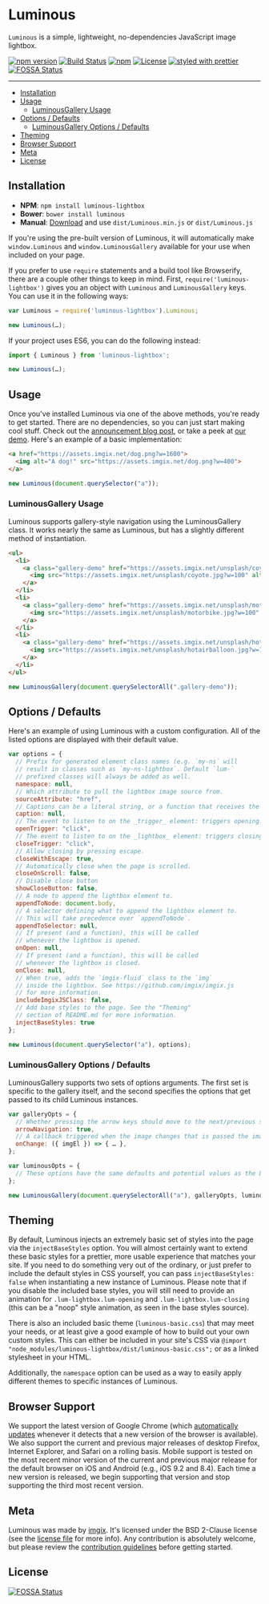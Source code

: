 # Luminous

`Luminous` is a simple, lightweight, no-dependencies JavaScript image lightbox.

[![npm version](https://img.shields.io/npm/v/luminous-lightbox.svg)](https://www.npmjs.com/package/luminous-lightbox)
[![Build Status](https://travis-ci.org/imgix/luminous.svg?branch=main)](https://travis-ci.org/imgix/luminous)
[![npm](https://img.shields.io/npm/dm/luminous-lightbox.svg)](https://www.npmjs.com/package/luminous-lightbox)
[![License](https://img.shields.io/github/license/imgix/luminous)](https://github.com/imgix/luminous/blob/main/LICENSE.md)
[![styled with prettier](https://img.shields.io/badge/styled_with-prettier-ff69b4.svg)](https://github.com/prettier/prettier)
[![FOSSA Status](https://app.fossa.com/api/projects/git%2Bgithub.com%2Fimgix%2Fluminous.svg?type=shield)](https://app.fossa.com/projects/git%2Bgithub.com%2Fimgix%2Fluminous?ref=badge_shield)

---

- [Installation](#installation)
- [Usage](#usage)
    * [LuminousGallery Usage](#luminousgallery-usage)
- [Options / Defaults](#options--defaults)
    * [LuminousGallery Options / Defaults](#luminousgallery-options--defaults)
- [Theming](#theming)
- [Browser Support](#browser-support)
- [Meta](#meta)
- [License](#license)

<a name="installation"></a>

## Installation

- **NPM**: `npm install luminous-lightbox`
- **Bower**: `bower install luminous`
- **Manual**: [Download](https://github.com/imgix/luminous/archive/main.zip) and use `dist/Luminous.min.js` or `dist/Luminous.js`

If you're using the pre-built version of Luminous, it will automatically make `window.Luminous` and `window.LuminousGallery` available for your use when included on your page.

If you prefer to use `require` statements and a build tool like Browserify, there are a couple other things to keep in mind. First, `require('luminous-lightbox')` gives you an object with `Luminous` and `LuminousGallery` keys. You can use it in the following ways:

```javascript
var Luminous = require('luminous-lightbox').Luminous;

new Luminous(…);
```

If your project uses ES6, you can do the following instead:

```javascript
import { Luminous } from 'luminous-lightbox';

new Luminous(…);
```

<a name="usage"></a>

## Usage

Once you've installed Luminous via one of the above methods, you're ready to get started. There are no dependencies, so you can just start making cool stuff. Check out the [announcement blog post](https://blog.imgix.com/2016/01/06/better-lightbox-zoom-viewer-with-imgix?utm_medium=referral&utm_source=github&utm_campaign=luminous), or take a peek at [our demo](https://codepen.io/imgix/pen/wMgOEL). Here's an example of a basic implementation:

```html
<a href="https://assets.imgix.net/dog.png?w=1600">
  <img alt="A dog!" src="https://assets.imgix.net/dog.png?w=400">
</a>
```

```javascript
new Luminous(document.querySelector("a"));
```

<a name="luminousgallery-usage"></a>

### LuminousGallery Usage

Luminous supports gallery-style navigation using the LuminousGallery class. It works nearly the same as Luminous, but has a slightly different method of instantiation.

```html
<ul>
  <li>
    <a class="gallery-demo" href="https://assets.imgix.net/unsplash/coyote.jpg?w=1600">
      <img src="https://assets.imgix.net/unsplash/coyote.jpg?w=100" alt="Coyote">
    </a>
  </li>
  <li>
    <a class="gallery-demo" href="https://assets.imgix.net/unsplash/motorbike.jpg?w=1600">
      <img src="https://assets.imgix.net/unsplash/motorbike.jpg?w=100" alt="Motorbike">
    </a>
  </li>
  <li>
    <a class="gallery-demo" href="https://assets.imgix.net/unsplash/hotairballoon.jpg?w=1600">
      <img src="https://assets.imgix.net/unsplash/hotairballoon.jpg?w=100" alt="Hot air balloon">
    </a>
  </li>
</ul>
```

```javascript
new LuminousGallery(document.querySelectorAll(".gallery-demo"));
```

<a name="options-defaults"></a>

## Options / Defaults

Here's an example of using Luminous with a custom configuration. All of the listed options are displayed with their default value.

```javascript
var options = {
  // Prefix for generated element class names (e.g. `my-ns` will
  // result in classes such as `my-ns-lightbox`. Default `lum-`
  // prefixed classes will always be added as well.
  namespace: null,
  // Which attribute to pull the lightbox image source from.
  sourceAttribute: "href",
  // Captions can be a literal string, or a function that receives the Luminous instance's trigger element as an argument and returns a string. Supports HTML, so use caution when dealing with user input.
  caption: null,
  // The event to listen to on the _trigger_ element: triggers opening.
  openTrigger: "click",
  // The event to listen to on the _lightbox_ element: triggers closing.
  closeTrigger: "click",
  // Allow closing by pressing escape.
  closeWithEscape: true,
  // Automatically close when the page is scrolled.
  closeOnScroll: false,
  // Disable close button
  showCloseButton: false,
  // A node to append the lightbox element to.
  appendToNode: document.body,
  // A selector defining what to append the lightbox element to.
  // This will take precedence over `appendToNode`.
  appendToSelector: null,
  // If present (and a function), this will be called
  // whenever the lightbox is opened.
  onOpen: null,
  // If present (and a function), this will be called
  // whenever the lightbox is closed.
  onClose: null,
  // When true, adds the `imgix-fluid` class to the `img`
  // inside the lightbox. See https://github.com/imgix/imgix.js
  // for more information.
  includeImgixJSClass: false,
  // Add base styles to the page. See the "Theming"
  // section of README.md for more information.
  injectBaseStyles: true
};

new Luminous(document.querySelector("a"), options);
```

<a name="luminousgallery-options-defaults"></a>

### LuminousGallery Options / Defaults

LuminousGallery supports two sets of options arguments. The first set is specific to the gallery itself, and the second specifies the options that get passed to its child Luminous instances.

```javascript
var galleryOpts = {
  // Whether pressing the arrow keys should move to the next/previous slide.
  arrowNavigation: true,
  // A callback triggered when the image changes that is passed the image HTML element
  onChange: ({ imgEl }) => { … },
};

var luminousOpts = {
  // These options have the same defaults and potential values as the Luminous class.
};

new LuminousGallery(document.querySelectorAll("a"), galleryOpts, luminousOpts);
```

<a name="theming"></a>

## Theming

By default, Luminous injects an extremely basic set of styles into the page via the `injectBaseStyles` option. You will almost certainly want to extend these basic styles for a prettier, more usable experience that matches your site. If you need to do something very out of the ordinary, or just prefer to include the default styles in CSS yourself, you can pass `injectBaseStyles: false` when instantiating a new instance of Luminous. Please note that if you disable the included base styles, you will still need to provide an animation for `.lum-lightbox.lum-opening` and `.lum-lightbox.lum-closing` (this can be a "noop" style animation, as seen in the base styles source).

There is also an included basic theme (`luminous-basic.css`) that may meet your needs, or at least give a good example of how to build out your own custom styles. This can either be included in your site's CSS via `@import "node_modules/luminous-lightbox/dist/luminous-basic.css";` or as a linked stylesheet in your HTML.

Additionally, the `namespace` option can be used as a way to easily apply different themes to specific instances of Luminous.

<a name="browser-support"></a>

## Browser Support

We support the latest version of Google Chrome (which [automatically updates](https://support.google.com/chrome/answer/95414) whenever it detects that a new version of the browser is available). We also support the current and previous major releases of desktop Firefox, Internet Explorer, and Safari on a rolling basis. Mobile support is tested on the most recent minor version of the current and previous major release for the default browser on iOS and Android (e.g., iOS 9.2 and 8.4). Each time a new version is released, we begin supporting that version and stop supporting the third most recent version.

<a name="meta"></a>

## Meta

Luminous was made by [imgix](https://imgix.com?utm_medium=referral&utm_source=github&utm_campaign=luminous). It's licensed under the BSD 2-Clause license (see the [license file](https://github.com/imgix/luminous/blob/main/LICENSE.md) for more info). Any contribution is absolutely welcome, but please review the [contribution guidelines](https://github.com/imgix/luminous/blob/main/CONTRIBUTING.md) before getting started.

## License
[![FOSSA Status](https://app.fossa.com/api/projects/git%2Bgithub.com%2Fimgix%2Fluminous.svg?type=large)](https://app.fossa.com/projects/git%2Bgithub.com%2Fimgix%2Fluminous?ref=badge_large)
